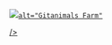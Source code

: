 <a href="https://github.com/devxb/gitanimals">
  <img
    src="https://render.gitanimals.org/farms/{Joshcho426}"
    
    alt="Gitanimals Farm"
  />
</a>
